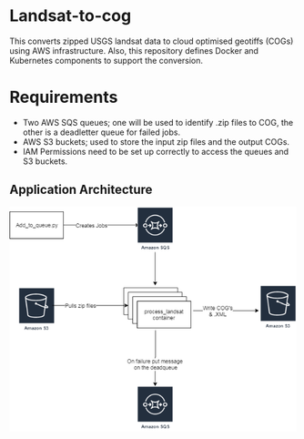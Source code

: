 # Landsat-to-cog
This converts zipped USGS landsat data to cloud optimised geotiffs (COGs)
 using AWS infrastructure.
Also, this repository defines Docker and Kubernetes components to support the conversion.

# Requirements
- Two AWS SQS queues; one will be used to identify .zip files to COG, the other is a deadletter queue for failed jobs.
- AWS S3 buckets; used to store the input zip files and the output COGs.
- IAM Permissions need to be set up correctly to access the queues and S3 buckets.

## Application Architecture

![application-architecture](img/orchestration-app.png)

